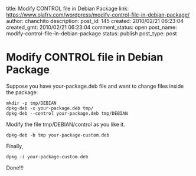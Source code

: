 title: Modify CONTROL file in Debian Package
link: https://www.olafrv.com/wordpress/modify-control-file-in-debian-package/
author: chanchito
description: 
post_id: 145
created: 2010/02/21 06:23:04
created_gmt: 2010/02/21 06:23:04
comment_status: open
post_name: modify-control-file-in-debian-package
status: publish
post_type: post

# Modify CONTROL file in Debian Package

Suppose you have your-package.deb file and want to change files inside the package: 
    
    
    mkdir -p tmp/DEBIAN
    dpkg-deb -x your-package.deb tmp/
    dpkg-deb --control your-package.deb tmp/DEBIAN
    

Modify the file tmp/DEBIAN/control as you like it. 
    
    
    dpkg-deb -b tmp your-package-custom.deb
    

Finally, 
    
    
    dpkg -i your-package-custom.deb
    

Done!!!
